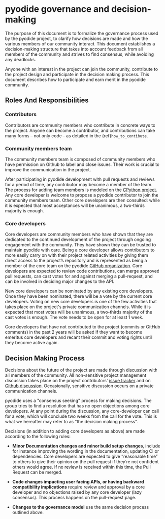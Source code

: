 # pyodide governance and decision-making

The purpose of this document is to formalize the governance process used by the
pyodide project, to clarify how decisions are made and how the various
members of our community interact.
This document establishes a decision-making structure that takes into account
feedback from all members of the community and strives to find consensus, while
avoiding any deadlocks.

Anyone with an
interest in the project can join the community, contribute to the project
design and participate in the decision making process. This document describes
how to participate and earn merit in the pyodide community.

## Roles And Responsibilities

### Contributors

Contributors are community members who contribute in concrete ways to the
project. Anyone can become a contributor, and contributions can take many forms
– not only code – as detailed in the {ref}`how_to_contibute`.

### Community members team

The community members team is composed of community members who have permission on
Github to label and close issues. Their work is
crucial to improve the communication in the project.

After participating in pyodide development with pull requests and reviews for a period of time, any contributor may become a member of the team.
The process for adding team members is modeled on the [CPython project](
https://devguide.python.org/triaging/#becoming-a-member-of-the-python-triage-team).
Any core developer is welcome to propose a pyodide contributor to join the
community members team. Other core developers are then consulted: while it is expected
that most acceptances will be unanimous, a two-thirds majority is enough.

### Core developers

Core developers are community members who have shown that they are dedicated to
the continued development of the project through ongoing engagement with the
community. They have shown they can be trusted to maintain pyodide with
care. Being a core developer allows contributors to more easily carry on
with their project related activities by giving them direct access to the
project’s repository and is represented as being a member of the core team on the
pyodide [GitHub organization](https://github.com/orgs/pyodide/teams/core/members).
Core developers are expected to review code
contributions, can merge approved pull requests, can cast votes for and against
merging a pull-request, and can be involved in deciding major changes to the
API.

New core developers can be nominated by any existing core developers. Once they
have been nominated, there will be a vote by the current core developers.
Voting on new core developers is one of the few activities that takes place on
the project's private communication channels. While it is expected that most votes
will be unanimous, a two-thirds majority of the cast votes is enough. The vote
needs to be open for at least 1 week.

Core developers that have not contributed to the project (commits or GitHub
comments) in the past 2 years will be asked if they want to become emeritus
core developers and recant their commit and voting rights until they become
active again.


## Decision Making Process

Decisions about the future of the project are made through discussion with all
members of the community. All non-sensitive project management discussion takes
place on the project contributors' [issue
tracker](https://github.com/pyodide/pyodide/issues) and on [Github
discussion](https://github.com/pyodide/pyodide/discussions).
Occasionally, sensitive discussion occurs on a private communication channels.

pyodide uses a "consensus seeking" process for making decisions. The group
tries to find a resolution that has no open objections among core developers.
At any point during the discussion, any core-developer can call for a vote,
which will conclude two weeks from the call for the vote. This is what we
hereafter may refer to as “the decision making process”.

Decisions (in addition to adding core developers as above)
are made according to the following rules:

* **Minor Documentation changes and minor build setup changes**, include for
  instance improving the wording in the documentation, updating CI or
  dependencies.  Core developers are expected to give “reasonable time” to
  others to give their opinion on the pull request if they’re not confident
  others would agree. If no review is received within this time, the Pull
  Request can be merged.

* **Code changes impacting user facing APIs, or having backward compatibility
  implications** require review and approval by a core
  developer and no objections raised by any core developer (lazy consensus).
  This process happens on the pull-request page.

* **Changes to the governance model** use the same decision process outlined
  above.
